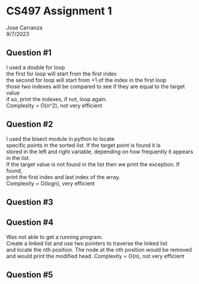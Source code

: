 # CS497 Assignment 1

Jose Carranza  
9/7/2023  

## Question #1
I used a double for loop  
the first for loop will start from the first index  
the second for loop will start from +1 of the index in the first loop  
those two indexes will be compared to see if they are equal to the target value  
if so, print the indexes, if not, loop again.  
Complexity = O(n^2), not very efficient

## Question #2
I used the bisect module in python to locate  
specific points in the sorted list. If the target point is found it is  
stored in the left and right variable, depending on how frequently it appears in the list.  
If the target value is not found in the list then we print the exception. If found,  
print the first index and last index of the array.  
Complexity = O(logn), very efficient

## Question #3


## Question #4
Was not able to get a running program.  
Create a linked list and use two pointers to traverse the linked list  
and locate the nth position. The node at the nth position would be removed  
and would print the modified head.
Complexity = O(n), not very efficient

## Question #5
